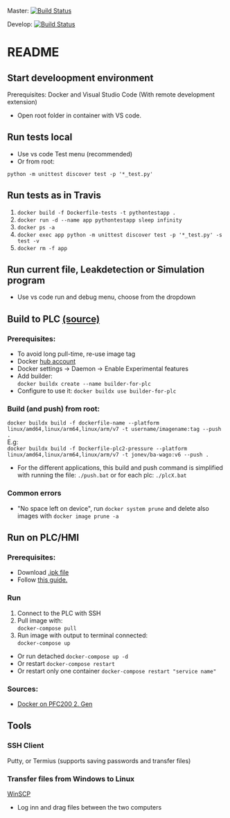 Master: [![Build Status](https://travis-ci.com/jonev/wago-demo-plc-python.svg?branch=master)](https://travis-ci.com/jonev/wago-demo-plc-python)

Develop: [![Build Status](https://travis-ci.com/jonev/wago-demo-plc-python.svg?branch=develop)](https://travis-ci.com/jonev/wago-demo-plc-python)
# README

## Start develoopment environment
Prerequisites: Docker and Visual Studio Code (With remote development extension)
- Open root folder in container with VS code.

## Run tests local
- Use vs code Test menu (recommended)
- Or from root:
```
python -m unittest discover test -p '*_test.py'
```
## Run tests as in Travis
1. `docker build -f Dockerfile-tests -t pythontestapp .`
2. `docker run -d --name app pythontestapp sleep infinity`
3. `docker ps -a`
4. `docker exec app python -m unittest discover test -p '*_test.py' -s test -v`
5. `docker rm -f app`


## Run current file, Leakdetection or Simulation program
- Use vs code run and debug menu, choose from the dropdown

## Build to PLC [(source)](https://www.docker.com/blog/multi-arch-images/)
### Prerequisites: 
- To avoid long pull-time, re-use image tag
- Docker [hub account](https://hub.docker.com/)
- Docker settings -> Daemon -> Enable Experimental features
- Add builder:  
`docker buildx create --name builder-for-plc`
- Configure to use it:
`docker buildx use builder-for-plc`
### Build (and push) from root:
`docker buildx build -f dockerfile-name --platform linux/amd64,linux/arm64,linux/arm/v7 -t username/imagename:tag --push .`  
E.g:  
`docker buildx build -f Dockerfile-plc2-pressure --platform linux/amd64,linux/arm64,linux/arm/v7 -t jonev/ba-wago:v6 --push .`
- For the different applications, this build and push command is simplified with running the file: `./push.bat` or for each plc: `./plcX.bat`

### Common errors
- "No space left on device", run `docker system prune` and delete also images with `docker image prune -a`

## Run on PLC/HMI
### Prerequisites:
- Download [.ipk file](https://github.com/WAGO/docker-ipk/releases)
- Follow [this guide.](https://github.com/Wago-Norge/Docker-Support)
### Run
1. Connect to the PLC with SSH
2. Pull image with:  
`docker-compose pull`    
3. Run image with output to terminal connected:  
`docker-compose up`  
- Or run detached
`docker-compose up -d`
- Or restart
`docker-compose restart`
- Or restart only one container
`docker-compose restart "service name"`

### Sources:
- [Docker on PFC200 2. Gen](https://github.com/Wago-Norge/Docker-Support)

## Tools
### SSH Client
Putty, or Termius (supports saving passwords and transfer files)
### Transfer files from Windows to Linux
[WinSCP](https://winscp.net/eng/download.php)
- Log inn and drag files between the two computers

